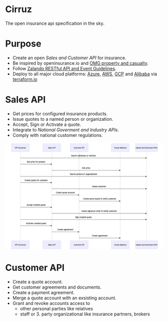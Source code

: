 # Cirruz
The open insurance api specification in the sky.

# Purpose
* Create an open *Sales and Customer API* for insurance.
* Be inspired by openinsurance.io and [OMG property and casualty](https://www.omg.org/spec/PC/1.0/About-PC/).
* Follow [Zalando RESTful API and Event Guidelines](https://opensource.zalando.com/restful-api-guidelines/).
* Deploy to all major cloud platforms: [Azure](https://azure.microsoft.com/), [AWS](https://aws.amazon.com/), [GCP](https://cloud.google.com/) and [Alibaba](https://alibabacloud.com/) via [terraform.io](https://www.terraform.io/)

# Sales API
* Get prices for configured insurance products.
* Issue quotes to a named person or organization.
* Accept, Sign or Activate a quote.
* Integrate to *National Goverment and Industry APIs*. 
* Comply with national customer regulations.

![Sales Sequence Diagram](sales-api/sales-sequence.png "Sales Sequence Diagram")

# Customer API
* Create a quote account.
* Get customer agreements and documents.
* Create a payment agreement.
* Merge a quote account with an exsisting account.
* Grant and revoke accounts access to
  * other personal parties like relatives
  * staff or 3. party organizational like insurance partners, brokers 
